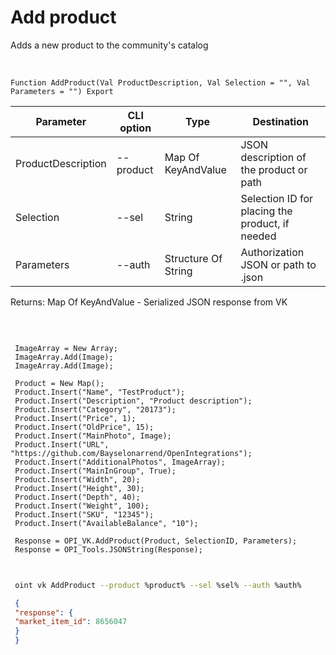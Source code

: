 ﻿---
sidebar_position: 4
---

# Add product
 Adds a new product to the community's catalog


<br/>


`Function AddProduct(Val ProductDescription, Val Selection = "", Val Parameters = "") Export`

 | Parameter | CLI option | Type | Destination |
 |-|-|-|-|
 | ProductDescription | --product | Map Of KeyAndValue | JSON description of the product or path |
 | Selection | --sel | String | Selection ID for placing the product, if needed |
 | Parameters | --auth | Structure Of String | Authorization JSON or path to .json |

 
 Returns: Map Of KeyAndValue - Serialized JSON response from VK

<br/>




```bsl title="Code example"
 
 ImageArray = New Array;
 ImageArray.Add(Image);
 ImageArray.Add(Image);
 
 Product = New Map();
 Product.Insert("Name", "TestProduct");
 Product.Insert("Description", "Product description");
 Product.Insert("Category", "20173");
 Product.Insert("Price", 1);
 Product.Insert("OldPrice", 15);
 Product.Insert("MainPhoto", Image);
 Product.Insert("URL", "https://github.com/Bayselonarrend/OpenIntegrations");
 Product.Insert("AdditionalPhotos", ImageArray);
 Product.Insert("MainInGroup", True);
 Product.Insert("Width", 20);
 Product.Insert("Height", 30);
 Product.Insert("Depth", 40);
 Product.Insert("Weight", 100);
 Product.Insert("SKU", "12345");
 Product.Insert("AvailableBalance", "10");
 
 Response = OPI_VK.AddProduct(Product, SelectionID, Parameters);
 Response = OPI_Tools.JSONString(Response);
 
```
	


```sh title="CLI command example"
 
 oint vk AddProduct --product %product% --sel %sel% --auth %auth%

```

```json title="Result"
 {
 "response": {
 "market_item_id": 8656047
 }
 }
```
